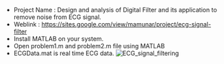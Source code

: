 - Project Name : Design and analysis of Digital Filter and its application to remove noise from ECG signal.
- Weblink : https://sites.google.com/view/mamunar/project/ecg-signal-filter
- Install MATLAB on your system.
- Open problem1.m and problem2.m file using MATLAB
- ECGData.mat is real time ECG data.
![ECG_signal_filtering](https://github.com/user-attachments/assets/fa1f0837-7c02-4e7e-8f42-ead63ac8a0fd)
